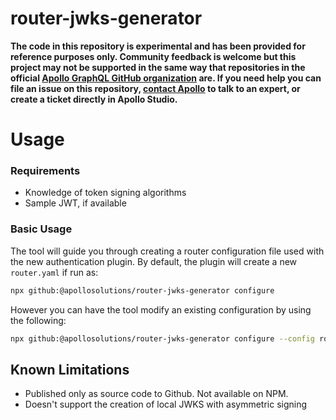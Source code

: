 # router-jwks-generator

**The code in this repository is experimental and has been provided for reference purposes only. Community feedback is welcome but this project may not be supported in the same way that repositories in the official [Apollo GraphQL GitHub organization](https://github.com/apollographql) are. If you need help you can file an issue on this repository, [contact Apollo](https://www.apollographql.com/contact-sales) to talk to an expert, or create a ticket directly in Apollo Studio.**

# Usage

### Requirements

- Knowledge of token signing algorithms 
- Sample JWT, if available


### Basic Usage

The tool will guide you through creating a router configuration file used with the new authentication plugin. By default, the plugin will create a new `router.yaml` if run as: 

```sh
npx github:@apollosolutions/router-jwks-generator configure
```

However you can have the tool modify an existing configuration by using the following:

```sh
npx github:@apollosolutions/router-jwks-generator configure --config router.yaml
```

## Known Limitations

- Published only as source code to Github. Not available on NPM.
- Doesn't support the creation of local JWKS with asymmetric signing